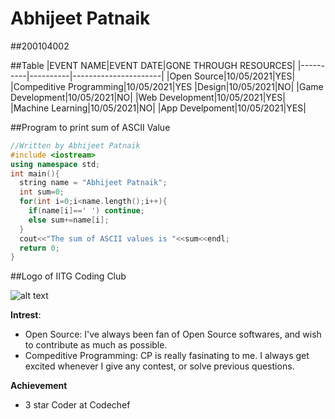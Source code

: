 # Abhijeet Patnaik 
##200104002

##Table
|EVENT NAME|EVENT DATE|GONE THROUGH RESOURCES|
|----------|----------|----------------------|
|Open Source|10/05/2021|YES|
|Compeditive Programming|10/05/2021|YES
|Design|10/05/2021|NO|
|Game Development|10/05/2021|NO|
|Web Development|10/05/2021|YES|
|Machine Learning|10/05/2021|NO|
|App Develpoment|10/05/2021|YES|

##Program to print sum of ASCII Value
```C++
//Written by Abhijeet Patnaik
#include <iostream>
using namespace std;
int main(){
  string name = "Abhijeet Patnaik";
  int sum=0;
  for(int i=0;i<name.length();i++){
    if(name[i]==' ') continue;
    else sum+=name[i];
  }
  cout<<"The sum of ASCII values is "<<sum<<endl;
  return 0;
}
```
##Logo of IITG Coding Club

![alt text](https://github.com/codingiitg/open_source_submission/blob/main/coding-club%20logo.png?raw=true)

**Intrest**:
* Open Source: I've always been fan of Open Source softwares, and wish to contribute as much as possible.
* Compeditive Programming: CP is really fasinating to me. I always get excited whenever I give any contest, or solve previous questions.

**Achievement**
* 3 star Coder at Codechef
